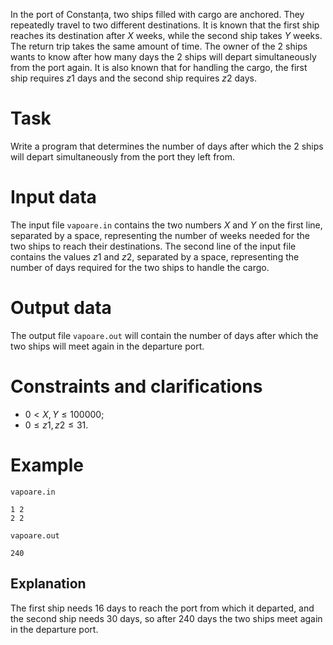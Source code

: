 In the port of Constanța, two ships filled with cargo are anchored. They repeatedly travel to two different destinations. It is known that the first ship reaches its destination after $X$ weeks, while the second ship takes $Y$ weeks. The return trip takes the same amount of time. The owner of the $2$ ships wants to know after how many days the $2$ ships will depart simultaneously from the port again. It is also known that for handling the cargo, the first ship requires $z1$ days and the second ship requires $z2$ days.

# Task

Write a program that determines the number of days after which the $2$ ships will depart simultaneously from the port they left from.

# Input data
The input file `vapoare.in` contains the two numbers $X$ and $Y$ on the first line, separated by a space, representing the number of weeks needed for the two ships to reach their destinations. The second line of the input file contains the values $z1$ and $z2$, separated by a space, representing the number of days required for the two ships to handle the cargo.

# Output data
The output file `vapoare.out` will contain the number of days after which the two ships will meet again in the departure port.

# Constraints and clarifications
* $0 < X,Y \leq 100000$;
* $0 \leq z1, z2 \leq 31$.

# Example

`vapoare.in`
```
1 2
2 2
```

`vapoare.out`
```
240
```

## Explanation

The first ship needs $16$ days to reach the port from which it departed, and the second ship needs $30$ days, so after $240$ days the two ships meet again in the departure port.